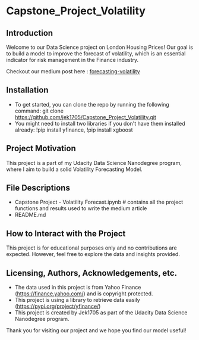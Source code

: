 # Capstone_Project_Volatility

## Introduction

Welcome to our Data Science project on London Housing Prices! Our goal is to build a model to improve the forecast of volatility, which is an essential indicator for risk management in the Finance industry.

Checkout our medium post here : [forecasting-volatility](https://medium.com/@barkate.jerome/smarter-risk-management-forecasting-volatility-with-machine-learning-b71d41293e6e)

## Installation

- To get started, you can clone the repo by running the following command:
git clone https://github.com/jek1705/Capstone_Project_Volatility.git
- You might need to install two libraries if you don't have them installed already: !pip install yfinance, !pip install xgboost

## Project Motivation

This project is a part of my Udacity Data Science Nanodegree program, where I aim to build a solid Volatility Forecasting Model.

## File Descriptions

- Capstone Project - Volatility Forecast.ipynb   # contains all the project functions and results used to write the medium article
- README.md

## How to Interact with the Project

This project is for educational purposes only and no contributions are expected. However, feel free to explore the data and insights provided.

## Licensing, Authors, Acknowledgements, etc.

- The data used in this project is from Yahoo Finance (https://finance.yahoo.com/) and is copyright protected.
- This project is using a library to retrieve data easily (https://pypi.org/project/yfinance/)
- This project is created by Jek1705 as part of the Udacity Data Science Nanodegree program.

Thank you for visiting our project and we hope you find our model useful!
